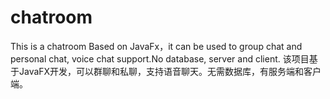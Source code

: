 # chatroom
This is a chatroom Based on JavaFx，it can be used to group chat and personal chat, voice chat support.No database, server and client. 该项目基于JavaFX开发，可以群聊和私聊，支持语音聊天。无需数据库，有服务端和客户端。
